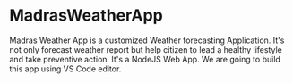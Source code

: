 # MadrasWeatherApp
Madras Weather App is a customized Weather forecasting Application. It's not only forecast weather report but help citizen to lead a healthy lifestyle and take preventive action.
It's a NodeJS Web App. We are going to build this app using VS Code editor.
